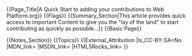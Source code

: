 {{Page_Title|A Quick Start to adding your contributions to Web Platform.org}}
{{Flags}}
{{Summary_Section|This article provides quick access to important Content to give you the "lay of the land" to start contributing as quickly as possible...}}
{{Basic Page}}

{{Notes_Section}}
{{Topics}}
{{External_Attribution
|Is_CC-BY-SA=No
|MDN_link=
|MSDN_link=
|HTML5Rocks_link=
}}